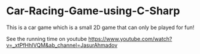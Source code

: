 # Car-Racing-Game-using-C-Sharp
This is a car game which is a small 2D game that can only be played for fun!

See the running time on youtube
https://www.youtube.com/watch?v=_xtPfHhIVQM&ab_channel=JasurAhmadov
